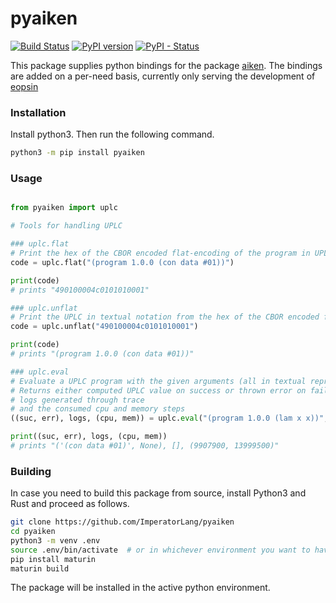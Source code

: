 pyaiken
=======
[![Build Status](https://app.travis-ci.com/ImperatorLang/pyaiken.svg?branch=master)](https://app.travis-ci.com/ImperatorLang/pyaiken)
[![PyPI version](https://badge.fury.io/py/pyaiken.svg)](https://pypi.org/project/pyaiken/)
[![PyPI - Status](https://img.shields.io/pypi/status/pyaiken.svg)](https://pypi.org/project/pyaiken/)

This package supplies python bindings for the package [aiken](https://github.com/aiken-lang/aiken).
The bindings are added on a per-need basis, currently only serving the development of [eopsin](https://github.com/ImperatorLang/eopsin)


### Installation

Install python3. Then run the following command.

```bash
python3 -m pip install pyaiken
```

### Usage


```python

from pyaiken import uplc

# Tools for handling UPLC

### uplc.flat
# Print the hex of the CBOR encoded flat-encoding of the program in UPLC textual notation
code = uplc.flat("(program 1.0.0 (con data #01))")

print(code)
# prints "490100004c0101010001"

### uplc.unflat
# Print the UPLC in textual notation from the hex of the CBOR encoded flat-encoding
code = uplc.unflat("490100004c0101010001")

print(code)
# prints "(program 1.0.0 (con data #01))"

### uplc.eval
# Evaluate a UPLC program with the given arguments (all in textual representation) and cpu and memory budget (optional, in this order)
# Returns either computed UPLC value on success or thrown error on failure,
# logs generated through trace
# and the consumed cpu and memory steps
((suc, err), logs, (cpu, mem)) = uplc.eval("(program 1.0.0 (lam x x))", ["(con data #01)"], 1000000, None)

print((suc, err), logs, (cpu, mem))
# prints "('(con data #01)', None), [], (9907900, 13999500)"

```

### Building

In case you need to build this package from source, install Python3 and Rust and proceed as follows.

```bash
git clone https://github.com/ImperatorLang/pyaiken
cd pyaiken
python3 -m venv .env
source .env/bin/activate  # or in whichever environment you want to have it installed
pip install maturin
maturin build
```

The package will be installed in the active python environment.
